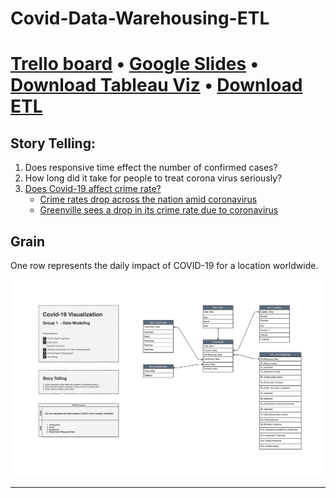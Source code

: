 # Covid-Data-Warehousing-ETL
# [Trello board](https://trello.com/b/YDYSB3Xt/group-1-project) • [Google Slides](https://docs.google.com/presentation/d/147y-GaIxfaKtQoGj5RWp1g32IdezM2v8BWCAeLH_Nbs/edit?usp=sharinghttps://docs.google.com/presentation/d/147y-GaIxfaKtQoGj5RWp1g32IdezM2v8BWCAeLH_Nbs/edit?usp=sharing) • [Download Tableau Viz](https://github.com/Illinois-Tech-Projects/Covid-Data-Warehousing-ETL/raw/master/6_reporting/all_reporting_tableau_files.zip) • [Download ETL](https://github.com/Illinois-Tech-Projects/Covid-Data-Warehousing-ETL/raw/master/6_reporting/ETLs_compressed.zip)


## Story Telling:
1. Does responsive time effect the number of confirmed cases? 
2. How long did it take for people to treat corona virus seriously?
3. [Does Covid-19 affect crime rate?](https://github.com/Illinois-Tech-Projects/Covid-Data-Warehousing-ETL/tree/master/6_reporting/crime_viz)
    - [Crime rates drop across the nation amid coronavirus](https://thehill.com/homenews/state-watch/491055-crime-rates-drop-across-the-nation-amid-coronavirus)
    - [Greenville sees a drop in its crime rate due to coronavirus](https://www.witn.com/content/news/Greenville-sees-a-drop-in-its-crime-rate-due-to-coronavirus-569840881.html)

## Grain
One row represents the daily impact of COVID-19 for a location worldwide.

![data_model](https://github.com/Illinois-Tech-Projects/Covid-Data-Warehousing-ETL/blob/master/4_Data_Modeling/covid_data_modelingV3.png?raw=true)


-----